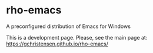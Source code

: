 # rho-emacs
A preconfigured distribution of Emacs for Windows

This is a development page. Please, see the main page at: https://gchristensen.github.io/rho-emacs/